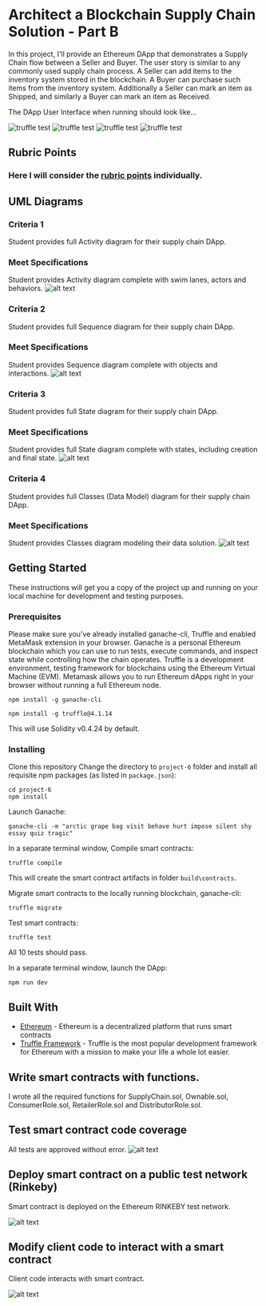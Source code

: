 # Architect a Blockchain Supply Chain Solution - Part B

In this project, I'll provide an Ethereum DApp that demonstrates a Supply Chain flow between a Seller and Buyer. The user story is similar to any commonly used supply chain process. A Seller can add items to the inventory system stored in the blockchain. A Buyer can purchase such items from the inventory system. Additionally a Seller can mark an item as Shipped, and similarly a Buyer can mark an item as Received.

The DApp User Interface when running should look like...

![truffle test](images/P_overview.PNG)
![truffle test](images/F_details.PNG)
![truffle test](images/P_details.PNG)
![truffle test](images/T_history.PNG)

## Rubric Points
### Here I will consider the [rubric points](https://review.udacity.com/#!/rubrics/1710/view) individually.

[//]: # (Image References)
[image1]: ./images/Activity.PNG "Activity Diagram"
[image2]: ./images/Sequence.PNG "Sequence Diagram"
[image3]: ./images/State.PNG "State Diagram"
[image4]: ./images/Class.PNG "Classes (Data Model) Diagram"

[image5]: ./images/Tests.PNG "Smart Contract Tests"
[image6]: ./images/Contract.PNG "Contract"
[image7]: ./images/Tx.PNG "Transaction"

## UML Diagrams 
### Criteria 1
Student provides full Activity diagram for their supply chain DApp.
### Meet Specifications
Student provides Activity diagram complete with swim lanes, actors and behaviors.
![alt text][image1]

### Criteria 2
Student provides full Sequence diagram for their supply chain DApp.
### Meet Specifications
Student provides Sequence diagram complete with objects and interactions.
![alt text][image2]

### Criteria 3
Student provides full State diagram for their supply chain DApp.
### Meet Specifications
Student provides full State diagram complete with states, including creation and final state.
![alt text][image3]

### Criteria 4
Student provides full Classes (Data Model) diagram for their supply chain DApp.
### Meet Specifications
Student provides Classes diagram modeling their data solution.
![alt text][image4]

## Getting Started

These instructions will get you a copy of the project up and running on your local machine for development and testing purposes.

### Prerequisites
Please make sure you've already installed ganache-cli, Truffle and enabled MetaMask extension in your browser. Ganache is a personal Ethereum blockchain which you can use to run tests, execute commands, and inspect state while controlling how the chain operates. Truffle is a development environment, testing framework for blockchains using the Ethereum Virtual Machine (EVM). Metamask allows you to run Ethereum dApps right in your browser without running a full Ethereum node.

```
npm install -g ganache-cli
```
```
npm install -g truffle@4.1.14
```
This will use Solidity v0.4.24 by default.

### Installing

Clone this repository
Change the directory to ```project-6``` folder and install all requisite npm packages (as listed in ```package.json```):

```
cd project-6
npm install
```

Launch Ganache:

```
ganache-cli -m "arctic grape bag visit behave hurt impose silent shy essay quiz tragic"
```

In a separate terminal window, Compile smart contracts:

```
truffle compile
```

This will create the smart contract artifacts in folder ```build\contracts```.

Migrate smart contracts to the locally running blockchain, ganache-cli:

```
truffle migrate
```

Test smart contracts:

```
truffle test
```

All 10 tests should pass.

In a separate terminal window, launch the DApp:

```
npm run dev
```

## Built With

* [Ethereum](https://www.ethereum.org/) - Ethereum is a decentralized platform that runs smart contracts
* [Truffle Framework](http://truffleframework.com/) - Truffle is the most popular development framework for Ethereum with a mission to make your life a whole lot easier.

## Write smart contracts with functions.
I wrote all the required functions for SupplyChain.sol, Ownable.sol, ConsumerRole.sol, RetailerRole.sol and DistributorRole.sol.

## Test smart contract code coverage
All tests are approved without error.
![alt text][image5]

## Deploy smart contract on a public test network (Rinkeby)
Smart contract is deployed on the Ethereum RINKEBY test network.

![alt text][image6]

## Modify client code to interact with a smart contract
Client code interacts with smart contract.

![alt text][image7]